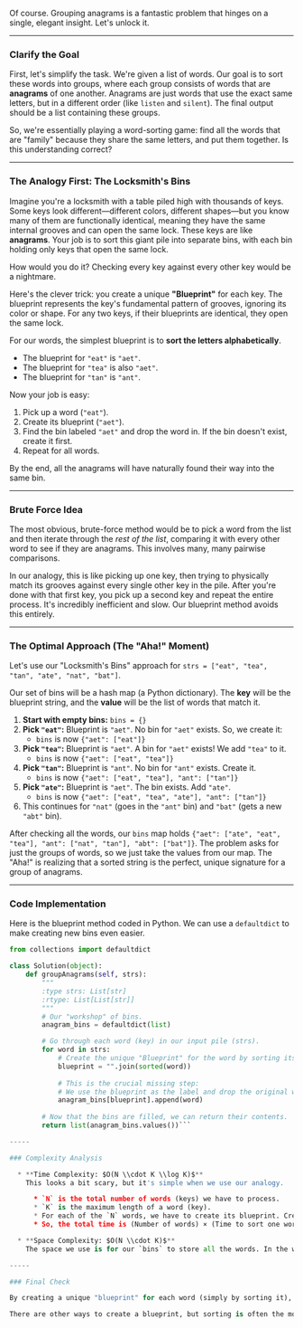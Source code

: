 Of course. Grouping anagrams is a fantastic problem that hinges on a single, elegant insight. Let's unlock it.

-----

### Clarify the Goal

First, let's simplify the task. We're given a list of words. Our goal is to sort these words into groups, where each group consists of words that are **anagrams** of one another. Anagrams are just words that use the exact same letters, but in a different order (like `listen` and `silent`). The final output should be a list containing these groups.

So, we're essentially playing a word-sorting game: find all the words that are "family" because they share the same letters, and put them together. Is this understanding correct?

-----

### The Analogy First: The Locksmith's Bins

Imagine you're a locksmith with a table piled high with thousands of keys. Some keys look different—different colors, different shapes—but you know many of them are functionally identical, meaning they have the same internal grooves and can open the same lock. These keys are like **anagrams**. Your job is to sort this giant pile into separate bins, with each bin holding only keys that open the same lock.

How would you do it? Checking every key against every other key would be a nightmare.

Here's the clever trick: you create a unique **"Blueprint"** for each key. The blueprint represents the key's fundamental pattern of grooves, ignoring its color or shape. For any two keys, if their blueprints are identical, they open the same lock.

For our words, the simplest blueprint is to **sort the letters alphabetically**.

  * The blueprint for `"eat"` is `"aet"`.
  * The blueprint for `"tea"` is also `"aet"`.
  * The blueprint for `"tan"` is `"ant"`.

Now your job is easy:

1.  Pick up a word (`"eat"`).
2.  Create its blueprint (`"aet"`).
3.  Find the bin labeled `"aet"` and drop the word in. If the bin doesn't exist, create it first.
4.  Repeat for all words.

By the end, all the anagrams will have naturally found their way into the same bin.

-----

### Brute Force Idea

The most obvious, brute-force method would be to pick a word from the list and then iterate through the *rest of the list*, comparing it with every other word to see if they are anagrams. This involves many, many pairwise comparisons.

In our analogy, this is like picking up one key, then trying to physically match its grooves against every single other key in the pile. After you're done with that first key, you pick up a second key and repeat the entire process. It's incredibly inefficient and slow. Our blueprint method avoids this entirely.

-----

### The Optimal Approach (The "Aha\!" Moment)

Let's use our "Locksmith's Bins" approach for `strs = ["eat", "tea", "tan", "ate", "nat", "bat"]`.

Our set of bins will be a hash map (a Python dictionary). The **key** will be the blueprint string, and the **value** will be the list of words that match it.

1.  **Start with empty bins:** `bins = {}`
2.  **Pick `"eat"`:** Blueprint is `"aet"`. No bin for `"aet"` exists. So, we create it:
      * `bins` is now `{"aet": ["eat"]}`
3.  **Pick `"tea"`:** Blueprint is `"aet"`. A bin for `"aet"` exists\! We add `"tea"` to it.
      * `bins` is now `{"aet": ["eat", "tea"]}`
4.  **Pick `"tan"`:** Blueprint is `"ant"`. No bin for `"ant"` exists. Create it.
      * `bins` is now `{"aet": ["eat", "tea"], "ant": ["tan"]}`
5.  **Pick `"ate"`:** Blueprint is `"aet"`. The bin exists. Add `"ate"`.
      * `bins` is now `{"aet": ["eat", "tea", "ate"], "ant": ["tan"]}`
6.  This continues for `"nat"` (goes in the `"ant"` bin) and `"bat"` (gets a new `"abt"` bin).

After checking all the words, our `bins` map holds `{"aet": ["ate", "eat", "tea"], "ant": ["nat", "tan"], "abt": ["bat"]}`. The problem asks for just the groups of words, so we just take the values from our map. The "Aha\!" is realizing that a sorted string is the perfect, unique signature for a group of anagrams.

-----

### Code Implementation

Here is the blueprint method coded in Python. We can use a `defaultdict` to make creating new bins even easier.

```python
from collections import defaultdict

class Solution(object):
    def groupAnagrams(self, strs):
        """
        :type strs: List[str]
        :rtype: List[List[str]]
        """
        # Our "workshop" of bins.
        anagram_bins = defaultdict(list)

        # Go through each word (key) in our input pile (strs).
        for word in strs:
            # Create the unique "Blueprint" for the word by sorting its letters.
            blueprint = "".join(sorted(word))
            
            # This is the crucial missing step:
            # We use the blueprint as the label and drop the original word into that bin.
            anagram_bins[blueprint].append(word)
            
        # Now that the bins are filled, we can return their contents.
        return list(anagram_bins.values())```

-----

### Complexity Analysis

  * **Time Complexity: $O(N \\cdot K \\log K)$**
    This looks a bit scary, but it's simple when we use our analogy.

      * `N` is the total number of words (keys) we have to process.
      * `K` is the maximum length of a word (key).
      * For each of the `N` words, we have to create its blueprint. Creating the blueprint involves sorting the word's `K` letters, which takes $K \\log K$ time.
      * So, the total time is (Number of words) × (Time to sort one word) = $N \\cdot K \\log K$.

  * **Space Complexity: $O(N \\cdot K)$**
    The space we use is for our `bins` to store all the words. In the worst case, we are storing all `N` original words of average length `K`. So, the space required is proportional to the total number of characters in the input, or $O(N \\cdot K)$.

-----

### Final Check

By creating a unique "blueprint" for each word (simply by sorting it), we can group anagrams in a very fast and efficient way using a hash map. Does this locksmith analogy and the step-by-step logic make sense?

There are other ways to create a blueprint, but sorting is often the most intuitive. We can discuss alternatives if you're curious\!